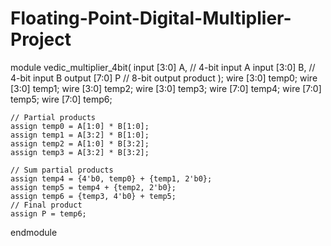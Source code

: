 # Floating-Point-Digital-Multiplier-Project
module vedic_multiplier_4bit(
    input [3:0] A, // 4-bit input A
    input [3:0] B, // 4-bit input B
    output [7:0] P // 8-bit output product
);
    wire [3:0] temp0;
    wire [3:0] temp1;
    wire [3:0] temp2;
    wire [3:0] temp3;
    wire [7:0] temp4;
    wire [7:0] temp5;
    wire [7:0] temp6;

    // Partial products
    assign temp0 = A[1:0] * B[1:0];
    assign temp1 = A[3:2] * B[1:0];
    assign temp2 = A[1:0] * B[3:2];
    assign temp3 = A[3:2] * B[3:2];

    // Sum partial products
    assign temp4 = {4'b0, temp0} + {temp1, 2'b0};
    assign temp5 = temp4 + {temp2, 2'b0};
    assign temp6 = {temp3, 4'b0} + temp5;
    // Final product
    assign P = temp6;
endmodule
